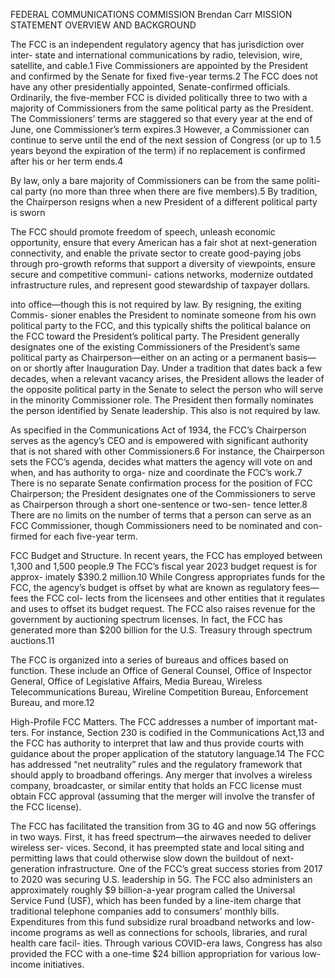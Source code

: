 FEDERAL
COMMUNICATIONS
COMMISSION
Brendan Carr
MISSION STATEMENT
OVERVIEW AND BACKGROUND

The FCC is an independent regulatory agency that has jurisdiction over inter-
state and international communications by radio, television, wire, satellite, and
cable.1 Five Commissioners are appointed by the President and confirmed by the
Senate for fixed five-year terms.2 The FCC does not have any other presidentially
appointed, Senate-confirmed officials. Ordinarily, the five-member FCC is divided
politically three to two with a majority of Commissioners from the same political
party as the President. The Commissioners’ terms are staggered so that every year
at the end of June, one Commissioner’s term expires.3 However, a Commissioner
can continue to serve until the end of the next session of Congress (or up to 1.5
years beyond the expiration of the term) if no replacement is confirmed after his
or her term ends.4

By law, only a bare majority of Commissioners can be from the same politi-
cal party (no more than three when there are five members).5 By tradition, the
Chairperson resigns when a new President of a different political party is sworn

The FCC should promote freedom of speech, unleash economic opportunity,
ensure that every American has a fair shot at next-generation connectivity, and
enable the private sector to create good-paying jobs through pro-growth reforms
that support a diversity of viewpoints, ensure secure and competitive communi-
cations networks, modernize outdated infrastructure rules, and represent good
stewardship of taxpayer dollars.﻿

into office—though this is not required by law. By resigning, the exiting Commis-
sioner enables the President to nominate someone from his own political party
to the FCC, and this typically shifts the political balance on the FCC toward the
President’s political party. The President generally designates one of the existing
Commissioners of the President’s same political party as Chairperson—either on
an acting or a permanent basis—on or shortly after Inauguration Day.
Under a tradition that dates back a few decades, when a relevant vacancy arises,
the President allows the leader of the opposite political party in the Senate to select
the person who will serve in the minority Commissioner role. The President then
formally nominates the person identified by Senate leadership. This also is not
required by law.

As specified in the Communications Act of 1934, the FCC’s Chairperson serves
as the agency’s CEO and is empowered with significant authority that is not shared
with other Commissioners.6 For instance, the Chairperson sets the FCC’s agenda,
decides what matters the agency will vote on and when, and has authority to orga-
nize and coordinate the FCC’s work.7 There is no separate Senate confirmation
process for the position of FCC Chairperson; the President designates one of the
Commissioners to serve as Chairperson through a short one-sentence or two-sen-
tence letter.8 There are no limits on the number of terms that a person can serve
as an FCC Commissioner, though Commissioners need to be nominated and con-
firmed for each five-year term.

FCC Budget and Structure. In recent years, the FCC has employed between
1,300 and 1,500 people.9 The FCC’s fiscal year 2023 budget request is for approx-
imately $390.2 million.10 While Congress appropriates funds for the FCC, the
agency’s budget is offset by what are known as regulatory fees—fees the FCC col-
lects from the licensees and other entities that it regulates and uses to offset its
budget request. The FCC also raises revenue for the government by auctioning
spectrum licenses. In fact, the FCC has generated more than $200 billion for the
U.S. Treasury through spectrum auctions.11

The FCC is organized into a series of bureaus and offices based on function.
These include an Office of General Counsel, Office of Inspector General, Office of
Legislative Affairs, Media Bureau, Wireless Telecommunications Bureau, Wireline
Competition Bureau, Enforcement Bureau, and more.12

High-Profile FCC Matters. The FCC addresses a number of important mat-
ters. For instance, Section 230 is codified in the Communications Act,13 and the
FCC has authority to interpret that law and thus provide courts with guidance
about the proper application of the statutory language.14 The FCC has addressed
“net neutrality” rules and the regulatory framework that should apply to broadband
offerings. Any merger that involves a wireless company, broadcaster, or similar
entity that holds an FCC license must obtain FCC approval (assuming that the
merger will involve the transfer of the FCC license).

The FCC has facilitated the transition from 3G to 4G and now 5G offerings in
two ways. First, it has freed spectrum—the airwaves needed to deliver wireless ser-
vices. Second, it has preempted state and local siting and permitting laws that could
otherwise slow down the buildout of next-generation infrastructure. One of the
FCC’s great success stories from 2017 to 2020 was securing U.S. leadership in 5G.
The FCC also administers an approximately roughly $9 billion-a-year program
called the Universal Service Fund (USF), which has been funded by a line-item
charge that traditional telephone companies add to consumers’ monthly bills.
Expenditures from this fund subsidize rural broadband networks and low-income
programs as well as connections for schools, libraries, and rural health care facil-
ities. Through various COVID-era laws, Congress has also provided the FCC with
a one-time $24 billion appropriation for various low-income initiatives.

